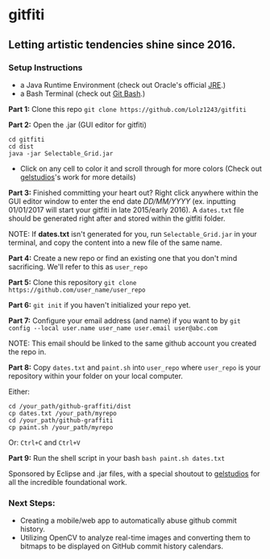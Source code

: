 # gitfiti

## **Letting artistic tendencies shine since 2016.**

### Setup Instructions
- a Java Runtime Environment (check out Oracle's official [JRE](https://www.oracle.com/technetwork/java/javase/downloads/jre8-downloads-2133155.html).)
- a Bash Terminal (check out [Git Bash](https://git-scm.com/downloads).)

**Part 1:**
Clone this repo
`git clone https://github.com/Lolz1243/gitfiti`

**Part 2:**
Open the .jar (GUI editor for gitfiti)
```
cd gitfiti
cd dist
java -jar Selectable_Grid.jar
```
- Click on any cell to color it and scroll through for more colors (Check out [gelstudios](https://github.com/gelstudios/gitfiti)'s work for more details)

**Part 3:**
Finished committing your heart out? Right click anywhere within the GUI editor window to enter the end date *DD/MM/YYYY* (ex. inputting 01/01/2017 will start your gitfiti in late 2015/early 2016). A `dates.txt` file should be generated right after and stored within the gitfiti folder.

NOTE: If **dates.txt** isn't generated for you, run `Selectable_Grid.jar` in your terminal, and copy the content into a new file of the same name. 

**Part 4:**
Create a new repo or find an existing one that you don't mind sacrificing. We'll refer to this as `user_repo`

**Part 5:**
Clone this repository
`git clone https://github.com/user_name/user_repo`

**Part 6:**
`git init` if you haven't initialized your repo yet.

**Part 7:**
Configure your email address (and name) if you want to by `git config --local user.name user_name user.email user@abc.com`

NOTE: This email should be linked to the same github account you created the repo in.

**Part 8:**
Copy `dates.txt` and `paint.sh` into `user_repo` where `user_repo` is your repository within your folder on your local computer.

Either:
```
cd /your_path/github-graffiti/dist
cp dates.txt /your_path/myrepo
cd /your_path/github-graffiti
cp paint.sh /your_path/myrepo
```
Or:
`Ctrl+C` and `Ctrl+V`

**Part 9:**
Run the shell script in your bash
`bash paint.sh dates.txt`

Sponsored by Eclipse and .jar files, with a special shoutout to [gelstudios](https://github.com/gelstudios) for all the incredible foundational work.

### Next Steps:
- Creating a mobile/web app to automatically abuse github commit history.
- Utilizing OpenCV to analyze real-time images and converting them to bitmaps to be displayed on GitHub commit history calendars.
